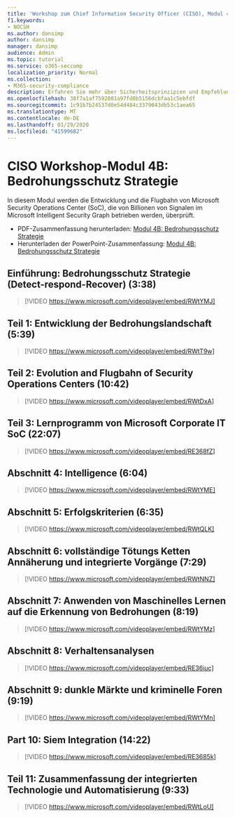 ```yaml
---
title: 'Workshop zum Chief Information Security Officer (CISO), Modul 4B: Bedrohungsschutz Strategie'
f1.keywords:
- NOCSH
ms.author: dansimp
author: dansimp
manager: dansimp
audience: Admin
ms.topic: tutorial
ms.service: o365-seccomp
localization_priority: Normal
ms.collection:
- M365-security-compliance
description: Erfahren Sie mehr über Sicherheitsprinzipien und Empfehlungen für die Modernisierung der Sicherheit in Ihrer Organisation.
ms.openlocfilehash: 38f7a1af7592801a97fd8b5156dcbfaa1c5ebfdf
ms.sourcegitcommit: 1c91b7b24537d0e54d484c3379043db53c1aea65
ms.translationtype: MT
ms.contentlocale: de-DE
ms.lasthandoff: 01/29/2020
ms.locfileid: "41599682"
---
```

# <a name="ciso-workshop-module-4b-threat-protection-strategy"></a>CISO Workshop-Modul 4B: Bedrohungsschutz Strategie 

In diesem Modul werden die Entwicklung und die Flugbahn von Microsoft Security Operations Center (SoC), die von Billionen von Signalen im Microsoft Intelligent Security Graph betrieben werden, überprüft.

- PDF-Zusammenfassung herunterladen: [Modul 4B: Bedrohungsschutz Strategie](../media/ciso-workshop-4b-threat-protection-strategy.pdf)
- Herunterladen der PowerPoint-Zusammenfassung: [Modul 4B: Bedrohungsschutz Strategie](https://docs.microsoft.com/microsoft-365/security/media/ciso-workshop-4b-threat-protection-strategy.pptx)

## <a name="introduction-threat-protection-strategy-detect-respond-recover-338"></a>Einführung: Bedrohungsschutz Strategie (Detect-respond-Recover) (3:38)

> [!VIDEO https://www.microsoft.com/videoplayer/embed/RWtYMJ]

## <a name="part-1-evolution-of-threat-landscape-539"></a>Teil 1: Entwicklung der Bedrohungslandschaft (5:39)

> [!VIDEO https://www.microsoft.com/videoplayer/embed/RWtT9w]

## <a name="part-2-evolution-and-trajectory-of-security-operations-centers-1042"></a>Teil 2: Evolution and Flugbahn of Security Operations Centers (10:42)

> [!VIDEO https://www.microsoft.com/videoplayer/embed/RWtDxA]

## <a name="part-3-learnings-from-microsoft-corporate-it-soc-2207"></a>Teil 3: Lernprogramm von Microsoft Corporate IT SoC (22:07)

> [!VIDEO https://www.microsoft.com/videoplayer/embed/RE368fZ]

## <a name="part-4-intelligence-604"></a>Abschnitt 4: Intelligence (6:04)

> [!VIDEO https://www.microsoft.com/videoplayer/embed/RWtYME]

## <a name="part-5-success-criteria-635"></a>Abschnitt 5: Erfolgskriterien (6:35)

> [!VIDEO https://www.microsoft.com/videoplayer/embed/RWtQLK]

## <a name="part-6-full-kill-chain-approach-and-integrated-operations-729"></a>Abschnitt 6: vollständige Tötungs Ketten Annäherung und integrierte Vorgänge (7:29)

> [!VIDEO https://www.microsoft.com/videoplayer/embed/RWtNNZ]

## <a name="part-7-applying-machine-learning-to-threat-detection-819"></a>Abschnitt 7: Anwenden von Maschinelles Lernen auf die Erkennung von Bedrohungen (8:19)

> [!VIDEO https://www.microsoft.com/videoplayer/embed/RWtYMz]

## <a name="part-8-behavior-analytics"></a>Abschnitt 8: Verhaltensanalysen

> [!VIDEO https://www.microsoft.com/videoplayer/embed/RE36iuc]

## <a name="part-9-dark-markets-and-criminal-forums-919"></a>Abschnitt 9: dunkle Märkte und kriminelle Foren (9:19)

> [!VIDEO https://www.microsoft.com/videoplayer/embed/RWtYMn]

## <a name="part-10-siem-integration-1422"></a>Part 10: Siem Integration (14:22)

> [!VIDEO https://www.microsoft.com/videoplayer/embed/RE3685k]

## <a name="part-11-summary-of-integrated-technology-and-automation-933"></a>Teil 11: Zusammenfassung der integrierten Technologie und Automatisierung (9:33)

> [!VIDEO https://www.microsoft.com/videoplayer/embed/RWtLoU]